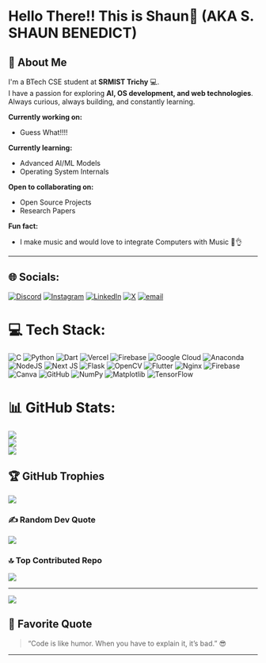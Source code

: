 # Hello There!! This is Shaun👋 (AKA S. SHAUN BENEDICT)

## 🔭 About Me
I'm a BTech CSE student at **SRMIST Trichy** 💻.  
I have a passion for exploring **AI, OS development, and web technologies**.  
Always curious, always building, and constantly learning.  

**Currently working on:**  
- Guess What!!!!

**Currently learning:**  
- Advanced AI/ML Models  
- Operating System Internals  

**Open to collaborating on:**  
- Open Source Projects  
- Research Papers  

**Fun fact:**  
- I make music and would love to integrate Computers with Music 🫡👌

---

## 🌐 Socials:
[![Discord](https://img.shields.io/badge/Discord-%237289DA.svg?logo=discord&logoColor=white)](https://discord.gg/_bear_1108) [![Instagram](https://img.shields.io/badge/Instagram-%23E4405F.svg?logo=Instagram&logoColor=white)](https://instagram.com/s.shaunbenedict) [![LinkedIn](https://img.shields.io/badge/LinkedIn-%230077B5.svg?logo=linkedin&logoColor=white)](https://linkedin.com/in/shaunbenedict) [![X](https://img.shields.io/badge/X-black.svg?logo=X&logoColor=white)](https://x.com/naush1230) [![email](https://img.shields.io/badge/Email-D14836?logo=gmail&logoColor=white)](mailto:s.shaunbenedict@gmail.com) 

# 💻 Tech Stack:
![C](https://img.shields.io/badge/c-%2300599C.svg?style=for-the-badge&logo=c&logoColor=white) ![Python](https://img.shields.io/badge/python-3670A0?style=for-the-badge&logo=python&logoColor=ffdd54) ![Dart](https://img.shields.io/badge/dart-%230175C2.svg?style=for-the-badge&logo=dart&logoColor=white) ![Vercel](https://img.shields.io/badge/vercel-%23000000.svg?style=for-the-badge&logo=vercel&logoColor=white) ![Firebase](https://img.shields.io/badge/firebase-%23039BE5.svg?style=for-the-badge&logo=firebase) ![Google Cloud](https://img.shields.io/badge/GoogleCloud-%234285F4.svg?style=for-the-badge&logo=google-cloud&logoColor=white) ![Anaconda](https://img.shields.io/badge/Anaconda-%2344A833.svg?style=for-the-badge&logo=anaconda&logoColor=white) ![NodeJS](https://img.shields.io/badge/node.js-6DA55F?style=for-the-badge&logo=node.js&logoColor=white) ![Next JS](https://img.shields.io/badge/Next-black?style=for-the-badge&logo=next.js&logoColor=white) ![Flask](https://img.shields.io/badge/flask-%23000.svg?style=for-the-badge&logo=flask&logoColor=white) ![OpenCV](https://img.shields.io/badge/opencv-%23white.svg?style=for-the-badge&logo=opencv&logoColor=white) ![Flutter](https://img.shields.io/badge/Flutter-%2302569B.svg?style=for-the-badge&logo=Flutter&logoColor=white) ![Nginx](https://img.shields.io/badge/nginx-%23009639.svg?style=for-the-badge&logo=nginx&logoColor=white) ![Firebase](https://img.shields.io/badge/firebase-a08021?style=for-the-badge&logo=firebase&logoColor=ffcd34) ![Canva](https://img.shields.io/badge/Canva-%2300C4CC.svg?style=for-the-badge&logo=Canva&logoColor=white) ![GitHub](https://img.shields.io/badge/github-%23121011.svg?style=for-the-badge&logo=github&logoColor=white) ![NumPy](https://img.shields.io/badge/numpy-%23013243.svg?style=for-the-badge&logo=numpy&logoColor=white) ![Matplotlib](https://img.shields.io/badge/Matplotlib-%23ffffff.svg?style=for-the-badge&logo=Matplotlib&logoColor=black) ![TensorFlow](https://img.shields.io/badge/TensorFlow-%23FF6F00.svg?style=for-the-badge&logo=TensorFlow&logoColor=white)
# 📊 GitHub Stats:
![](https://github-readme-stats.vercel.app/api?username=shaunbenedict&theme=dark&hide_border=false&include_all_commits=true&count_private=false)<br/>
![](https://nirzak-streak-stats.vercel.app/?user=shaunbenedict&theme=dark&hide_border=false)<br/>
![](https://github-readme-stats.vercel.app/api/top-langs/?username=shaunbenedict&theme=dark&hide_border=false&include_all_commits=true&count_private=false&layout=compact)

## 🏆 GitHub Trophies
![](https://github-profile-trophy.vercel.app/?username=shaunbenedict&theme=gruvbox&no-frame=false&no-bg=false&margin-w=4)

### ✍️ Random Dev Quote
![](https://quotes-github-readme.vercel.app/api?type=horizontal&theme=dark)

### 🔝 Top Contributed Repo
![](https://github-contributor-stats.vercel.app/api?username=shaunbenedict&limit=5&theme=dark&combine_all_yearly_contributions=true)

---
[![](https://visitcount.itsvg.in/api?id=shaunbenedict&icon=0&color=1)](https://visitcount.itsvg.in)

## 💬 Favorite Quote
> “Code is like humor. When you have to explain it, it’s bad.” 😎

---

